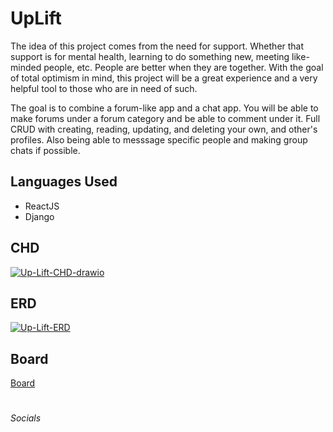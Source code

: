 # UpLift

  The idea of this project comes from the need for support. Whether that support is for mental health, learning to do something new, meeting like-minded people, etc. People are better when they are together. With the goal of total optimism in mind, this project will be a great experience and a very helpful tool to those who are in need of such.
  
   The goal is to combine a forum-like app and a chat app. You will be able to make forums under a forum category and be able to comment under it. Full CRUD with creating, reading, updating, and deleting your own, and other's profiles. Also being able to messsage specific people and making group chats if possible.


<h2>Languages Used</h2>
<ul>
  <li>ReactJS</li>
  <li>Django</li>
</ul>


<h2>CHD</h2>
<a href="https://ibb.co/h1q3LL0"><img src="https://i.ibb.co/gFnkmmY/Up-Lift-CHD-drawio.png" alt="Up-Lift-CHD-drawio" border="0"></a>

<h2>ERD</h2>
<a href="https://imgbb.com/"><img src="https://i.ibb.co/vBJnDyy/Up-Lift-ERD.png" alt="Up-Lift-ERD" border="0"></a>

<h2>Board</h2>
<a href="https://github.com/users/phicov/projects/3" target=”_blank”>Board</a>

#
<h6>Socials</h6>

